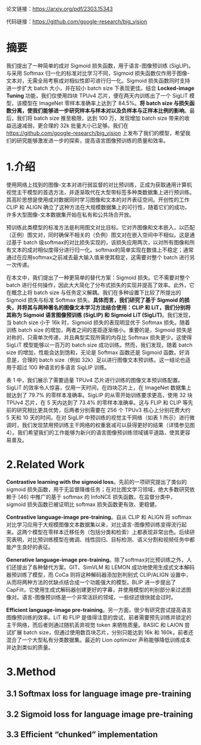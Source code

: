 论文链接：https://arxiv.org/pdf/2303.15343

代码链接：https://github.com/google-research/big_vision

# 摘要

我们提出了一种简单的成对 Sigmoid 损失函数，用于语言-图像预训练 (SigLIP)。与采用 Softmax 归一化的标准对比学习不同，Sigmoid 损失函数仅作用于图像-文本对，无需全局考察成对相似性即可进行归一化。Sigmoid 损失函数同时支持进一步扩大 batch 大小，并在较小 batch size 下表现更佳。结合 **Locked-image Tuning** 功能，我们仅使用四块 TPUv4 芯片，便在两天内训练出了一个 SigLiT 模型，该模型在 ImageNet 零样本准确率上达到了 84.5%。**将 batch size 与损失函数分离，使我们能够进一步研究样本与样本对以及负样本与正样本比例的影响**。最后，我们将 batch size 推至极限，达到 100 万，发现增加 batch size 带来的收益迅速减弱，更合理的 32k 批量大小已足够。我们在 https://github.com/google-research/big_vision 上发布了我们的模型，希望我们的研究能够激发进一步的探索，提高语言图像预训练的质量和效率。

# 1.介绍

使用网络上找到的图像-文本对进行弱监督的对比预训练，正成为获取通用计算机视觉主干模型的首选方法，并逐渐取代在大型带标签多种类数据集上进行预训练。其高阶思想是使用成对数据同时学习图像和文本的对齐表征空间。开创性的工作 CLIP 和 ALIGN 确立了这种方法在大规模数据集上的可行性，随着它们的成功，许多大型图像-文本数据集开始在私有和公共场合开放。

预训练此类模型的标准方法是利用图文对比目标。它对齐图像和文本嵌入，以匹配（正例）图文对，同时确保不相关的（负例）图文对在嵌入空间中不相似。这是通过基于 batch 级softmax的对比损失实现的，该损失应用两次，以对所有图像和所有文本的成对相似度得分进行归一化。softmax的简单实现在数值上不稳定；通常通过在应用softmax之前减去最大输入值来使其稳定，这需要对整个 batch 进行另一次传递。

在本文中，我们提出了一种更简单的替代方案：Sigmoid 损失。它不需要对整个 batch 进行任何操作，因此大大简化了分布式损失的实现并提高了效率。此外，它在概念上将 batch size 与任务定义解耦。我们在多种设置下比较了所提出的 Sigmoid 损失与标准 Softmax 损失。**具体而言，我们研究了基于 Sigmoid 的损失，并将其与两种著名的图像文本学习方法结合使用：CLIP 和 LiT，我们分别将其称为 Sigmoid 语言图像预训练 (SigLIP) 和 Sigmoid LiT (SigLiT)**。我们发现，当 batch size 小于 16k 时，Sigmoid 损失的表现明显优于 Softmax 损失。随着训练 batch size 的增加，两者之间的差距逐渐缩小。重要的是，Sigmoid 损失是对称的，只需单次传递，并且典型实现所需的内存比 Softmax 损失更少。这使得 SigLiT 模型能够以一百万的 batch size 成功训练。然而，我们发现，随着 batch size 的增加，性能会达到饱和，无论是 Softmax 函数还是 Sigmoid 函数。好消息是，合理的 batch size（例如 32k）足以进行图像文本预训练。这一结论也适用于超过 100 种语言的多语言 SigLIP 训练。

表 1 中，我们展示了需要适量 TPUv4 芯片进行训练的图像文本预训练配置。SigLiT 的效率令人惊喜，仅用一天时间，在四块芯片上，在 ImageNet 数据集上就达到了 79.7% 的零样本准确率。SigLIP 的从零开始训练要求更高，使用 32 块 TPUv4 芯片，在 5 天内达到了 73.4% 的零样本准确率。这与 FLIP 和 CLIP 等先前的研究相比更具优势，后两者分别需要在 256 个 TPUv3 核心上分别花费大约 5 天和 10 天的时间。在对 SigLIP 中预训练的视觉主干网络（如表 1 所示）进行微调时，我们发现禁用预训练主干网络的权重衰减可以获得更好的结果（详情参见图 4）。我们希望我们的工作能够为新兴的语言图像预训练领域铺平道路，使其更容易普及。

# 2.Related Work

**Contrastive learning with the sigmoid loss**。先前的一项研究提出了类似的 sigmoid 损失函数，用于无监督降维任务；在对比图文学习领域，绝大多数研究依赖于 [46] 中推广的基于 softmax 的 InfoNCE 损失函数。在监督分类中，sigmoid 损失函数已被证明比 softmax 损失函数更有效、更稳健。

**Contrastive language-image pre-training**。自从 CLIP 和 ALIGN 将 softmax 对比学习应用于大规模图像文本数据集以来，对比语言-图像预训练变得流行起来。这两个模型在零样本迁移任务（包括分类和检索）上都表现非常出色。后续研究表明，对比预训练模型在微调、线性回归、目标检测、语义分割和视频任务中都能产生良好的表征。

**Generative language-image pre-training**。除了softmax对比预训练之外，人们还提出了各种替代方案。GIT、SimVLM 和 LEMON 成功地使用生成式文本解码器预训练了模型，而 CoCa 则将这种解码器添加到判别式 CLIP/ALIGN 设置中，从而将两种方法的优缺点结合成一个功能强大的模型。BLIP 进一步提出了 CapFilt，它使用生成式解码器创建更好的字幕，并使用模型的判别部分来过滤图像对。语言-图像预训练是一个非常活跃的领域，一些综述很快就会过时。

**Efficient language-image pre-training**。另一方面，很少有研究尝试提高语言图像预训练的效率。LiT 和 FLIP 是值得注意的尝试，前者需要预先训练并锁定的主干网络，而后者则通过随机丢弃视觉 token 来牺牲质量。BASIC 和 LAION 尝试扩展 batch size，但通过使用数百块芯片，分别只能达到 16k 和 160k，前者还混合了一个大型私有分类数据集。最近的 Lion optimizer 声称能够降低训练成本并达到类似的质量。

# 3.Method

## 3.1 Softmax loss for language image pre-training

## 3.2 Sigmoid loss for language image pre-training

## 3.3 Efficient “chunked” implementation
